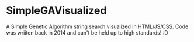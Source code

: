 # SimpleGAVisualized
A Simple Genetic Algorithm string search visualized in HTML/JS/CSS. Code was wriiten back in 2014 and can't be held up to high standards! :D
